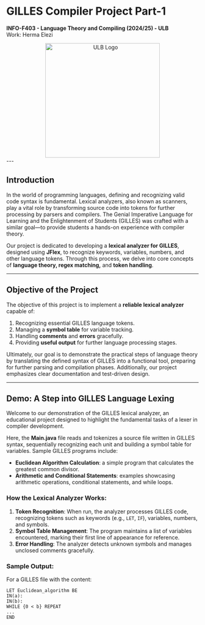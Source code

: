 # GILLES Compiler Project Part-1
**INFO-F403 - Language Theory and Compiling (2024/25) - ULB**  
Work: Herma Elezi

<div align="center">
    <img src="https://actus.ulb.be/medias/photo/logo-universite-libre-bruxelles_1661952138925-png?ID_FICHE=19524" alt="ULB Logo" width="300"/>
</div>
---

## Introduction

In the world of programming languages, defining and recognizing valid code syntax is fundamental. Lexical analyzers, also known as scanners, play a vital role by transforming source code into tokens for further processing by parsers and compilers. The Genial Imperative Language for Learning and the Enlightenment of Students (GILLES) was crafted with a similar goal—to provide students a hands-on experience with compiler theory.

Our project is dedicated to developing a **lexical analyzer for GILLES**, designed using **JFlex**, to recognize keywords, variables, numbers, and other language tokens. Through this process, we delve into core concepts of **language theory, regex matching,** and **token handling**.

---

## Objective of the Project

The objective of this project is to implement a **reliable lexical analyzer** capable of:
1. Recognizing essential GILLES language tokens.
2. Managing a **symbol table** for variable tracking.
3. Handling **comments** and **errors** gracefully.
4. Providing **useful output** for further language processing stages.

Ultimately, our goal is to demonstrate the practical steps of language theory by translating the defined syntax of GILLES into a functional tool, preparing for further parsing and compilation phases. Additionally, our project emphasizes clear documentation and test-driven design.

---

## Demo: A Step into GILLES Language Lexing

Welcome to our demonstration of the GILLES lexical analyzer, an educational project designed to highlight the fundamental tasks of a lexer in compiler development.

Here, the **Main.java** file reads and tokenizes a source file written in GILLES syntax, sequentially recognizing each unit and building a symbol table for variables. Sample GILLES programs include:
- **Euclidean Algorithm Calculation**: a simple program that calculates the greatest common divisor.
- **Arithmetic and Conditional Statements**: examples showcasing arithmetic operations, conditional statements, and while loops.

### How the Lexical Analyzer Works:
1. **Token Recognition**: When run, the analyzer processes GILLES code, recognizing tokens such as keywords (e.g., `LET`, `IF`), variables, numbers, and symbols.
2. **Symbol Table Management**: The program maintains a list of variables encountered, marking their first line of appearance for reference.
3. **Error Handling**: The analyzer detects unknown symbols and manages unclosed comments gracefully.

### Sample Output:
For a GILLES file with the content:
```plaintext
LET Euclidean_algorithm BE
IN(a):
IN(b):
WHILE {0 < b} REPEAT
...
END

